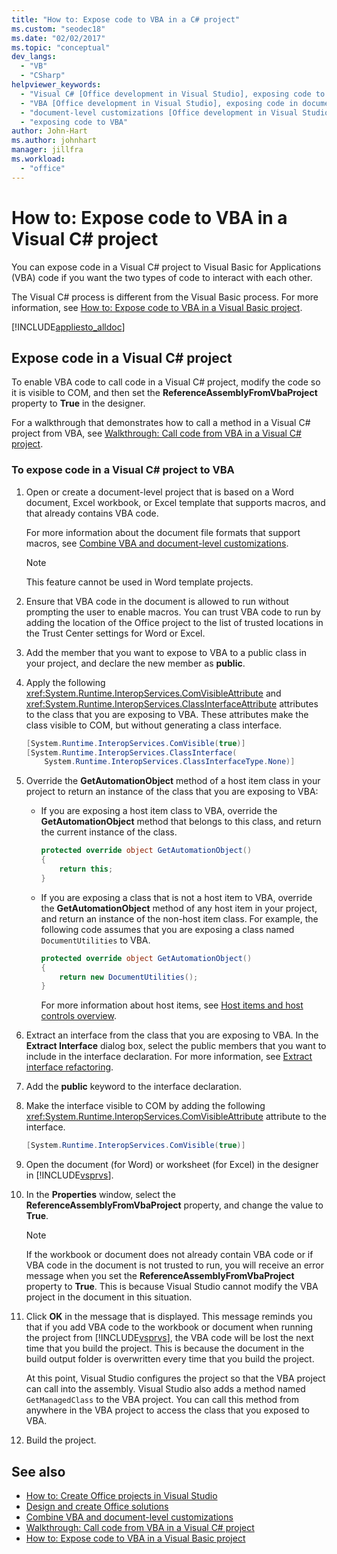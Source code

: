 ```yaml
---
title: "How to: Expose code to VBA in a C# project"
ms.custom: "seodec18"
ms.date: "02/02/2017"
ms.topic: "conceptual"
dev_langs:
  - "VB"
  - "CSharp"
helpviewer_keywords:
  - "Visual C# [Office development in Visual Studio], exposing code to VBA"
  - "VBA [Office development in Visual Studio], exposing code in document-level customizations"
  - "document-level customizations [Office development in Visual Studio], exposing code"
  - "exposing code to VBA"
author: John-Hart
ms.author: johnhart
manager: jillfra
ms.workload:
  - "office"
---
```

# How to: Expose code to VBA in a Visual C# project
  You can expose code in a Visual C# project to Visual Basic for Applications (VBA) code if you want the two types of code to interact with each other.

 The Visual C# process is different from the Visual Basic process. For more information, see [How to: Expose code to VBA in a Visual Basic project](../vsto/how-to-expose-code-to-vba-in-a-visual-basic-project.md).

 [!INCLUDE[appliesto_alldoc](../vsto/includes/appliesto-alldoc-md.md)]

## Expose code in a Visual C# project
 To enable VBA code to call code in a Visual C# project, modify the code so it is visible to COM, and then set the **ReferenceAssemblyFromVbaProject** property to **True** in the designer.

 For a walkthrough that demonstrates how to call a method in a Visual C# project from VBA, see [Walkthrough: Call code from VBA in a Visual C&#35; project](../vsto/walkthrough-calling-code-from-vba-in-a-visual-csharp-project.md).

### To expose code in a Visual C# project to VBA

1. Open or create a document-level project that is based on a Word document, Excel workbook, or Excel template that supports macros, and that already contains VBA code.

    For more information about the document file formats that support macros, see [Combine VBA and document-level customizations](../vsto/combining-vba-and-document-level-customizations.md).

   > [!NOTE]
   > This feature cannot be used in Word template projects.

2. Ensure that VBA code in the document is allowed to run without prompting the user to enable macros. You can trust VBA code to run by adding the location of the Office project to the list of trusted locations in the Trust Center settings for Word or Excel.

3. Add the member that you want to expose to VBA to a public class in your project, and declare the new member as **public**.

4. Apply the following <xref:System.Runtime.InteropServices.ComVisibleAttribute> and <xref:System.Runtime.InteropServices.ClassInterfaceAttribute> attributes to the class that you are exposing to VBA. These attributes make the class visible to COM, but without generating a class interface.

   ```csharp
   [System.Runtime.InteropServices.ComVisible(true)]
   [System.Runtime.InteropServices.ClassInterface(
       System.Runtime.InteropServices.ClassInterfaceType.None)]
   ```

5. Override the **GetAutomationObject** method of a host item class in your project to return an instance of the class that you are exposing to VBA:

   - If you are exposing a host item class to VBA, override the **GetAutomationObject** method that belongs to this class, and return the current instance of the class.

     ```csharp
     protected override object GetAutomationObject()
     {
         return this;
     }
     ```

   - If you are exposing a class that is not a host item to VBA, override the **GetAutomationObject** method of any host item in your project, and return an instance of the non-host item class. For example, the following code assumes that you are exposing a class named `DocumentUtilities` to VBA.

     ```csharp
     protected override object GetAutomationObject()
     {
         return new DocumentUtilities();
     }
     ```

     For more information about host items, see [Host items and host controls overview](../vsto/host-items-and-host-controls-overview.md).

6. Extract an interface from the class that you are exposing to VBA. In the **Extract Interface** dialog box, select the public members that you want to include in the interface declaration. For more information, see [Extract interface refactoring](../ide/reference/extract-interface.md).

7. Add the **public** keyword to the interface declaration.

8. Make the interface visible to COM by adding the following <xref:System.Runtime.InteropServices.ComVisibleAttribute> attribute to the interface.

   ```csharp
   [System.Runtime.InteropServices.ComVisible(true)]
   ```

9. Open the document (for Word) or worksheet (for Excel) in the designer in [!INCLUDE[vsprvs](../sharepoint/includes/vsprvs-md.md)].

10. In the **Properties** window, select the **ReferenceAssemblyFromVbaProject** property, and change the value to **True**.

    > [!NOTE]
    > If the workbook or document does not already contain VBA code or if VBA code in the document is not trusted to run, you will receive an error message when you set the **ReferenceAssemblyFromVbaProject** property to **True**. This is because Visual Studio cannot modify the VBA project in the document in this situation.

11. Click **OK** in the message that is displayed. This message reminds you that if you add VBA code to the workbook or document when running the project from [!INCLUDE[vsprvs](../sharepoint/includes/vsprvs-md.md)], the VBA code will be lost the next time that you build the project. This is because the document in the build output folder is overwritten every time that you build the project.

     At this point, Visual Studio configures the project so that the VBA project can call into the assembly. Visual Studio also adds a method named `GetManagedClass` to the VBA project. You can call this method from anywhere in the VBA project to access the class that you exposed to VBA.

12. Build the project.

## See also
- [How to: Create Office projects in Visual Studio](../vsto/how-to-create-office-projects-in-visual-studio.md)
- [Design and create Office solutions](../vsto/designing-and-creating-office-solutions.md)
- [Combine VBA and document-level customizations](../vsto/combining-vba-and-document-level-customizations.md)
- [Walkthrough: Call code from VBA in a Visual C&#35; project](../vsto/walkthrough-calling-code-from-vba-in-a-visual-csharp-project.md)
- [How to: Expose code to VBA in a Visual Basic project](../vsto/how-to-expose-code-to-vba-in-a-visual-basic-project.md)
